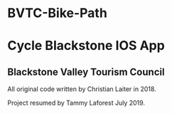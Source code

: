 # BVTC-Bike-Path

# Cycle Blackstone IOS App

## Blackstone Valley Tourism Council

All original code written by Christian Laiter in 2018.

Project resumed by Tammy Laforest July 2019.

